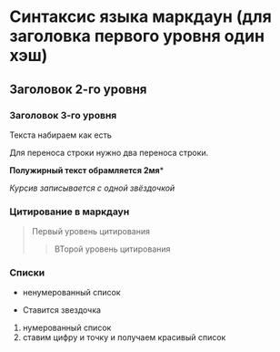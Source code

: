 # Синтаксис языка маркдаун (для заголовка первого уровня один хэш)
## Заголовок 2-го уровня
### Заголовок 3-го уровня

Текста набираем как есть 

Для переноса строки нужно два переноса строки.

**Полужирный текст обрамляется 2мя***

*Курсив записывается с одной звёздочкой*

### Цитирование в маркдаун
> Первый уровень цитирования
>> ВТорой уровень цитирования

### Списки

* ненумерованный список

* Ставится звездочка 

1. нумерованный список
2. ставим цифру и точку и получаем красивый список



